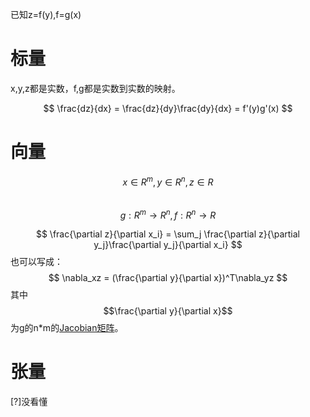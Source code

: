 已知z=f(y),f=g(x)

# 标量

x,y,z都是实数，f,g都是实数到实数的映射。  

$$
\frac{dz}{dx} = \frac{dz}{dy}\frac{dy}{dx} = f'(y)g'(x)
$$

# 向量

$$x \in R^m, y\in R^n, z\in R$$  
$$g: R^m \rightarrow R^n, f: R^n \rightarrow R$$

$$
\frac{\partial z}{\partial x_i} = \sum_j \frac{\partial z}{\partial y_j}\frac{\partial y_j}{\partial x_i}
$$
也可以写成：  
$$
\nabla_xz = (\frac{\partial y}{\partial x})^T\nabla_yz
$$
其中$$\frac{\partial y}{\partial x}$$为g的n*m的[Jacobian矩阵](https://windmising.gitbook.io/mathematics-basic-for-ml/xian-xing-dai-shu/special_matrix)。  

# 张量

[?]没看懂